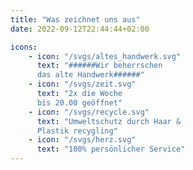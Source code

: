 ```yaml
---
title: "Was zeichnet uns aus"
date: 2022-09-12T22:44:44+02:00

icons:
    - icon: "/svgs/altes_handwerk.svg"
      text: "######Wir beherrschen 
      das alte Handwerk######"
    - icon: "/svgs/zeit.svg"
      text: "2x die Woche 
      bis 20.00 geöffnet"
    - icon: "/svgs/recycle.svg"
      text: "Umweltschutz durch Haar & 
      Plastik recygling"
    - icon: "/svgs/herz.svg"
      text: "100% persönlicher Service"
---
```

